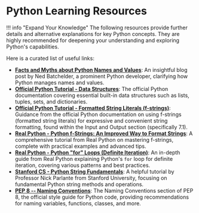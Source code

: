 # Python Learning Resources

!!! info "Expand Your Knowledge"
    The following resources provide further details and alternative explanations for key Python concepts. They are highly recommended for deepening your understanding and exploring Python's capabilities.

Here is a curated list of useful links:

*   **[Facts and Myths about Python Names and Values](https://nedbatchelder.com/text/names.html)**: An insightful blog post by Ned Batchelder, a prominent Python developer, clarifying how Python manages names and values.
*   **[Official Python Tutorial - Data Structures](https://docs.python.org/3/tutorial/datastructures.html)**: The official Python documentation covering essential built-in data structures such as lists, tuples, sets, and dictionaries.
*   **[Official Python Tutorial - Formatted String Literals (f-strings)](https://docs.python.org/3/tutorial/inputoutput.html)**: Guidance from the official Python documentation on using f-strings (formatted string literals) for expressive and convenient string formatting, found within the Input and Output section (specifically 7.1).
*   **[Real Python - Python f-Strings: An Improved Way to Format Strings](https://realpython.com/python-f-strings/)**: A comprehensive tutorial from Real Python on mastering f-strings, complete with practical examples and advanced tips.
*   **[Real Python - Python "for" Loops (Definite Iteration)](https://realpython.com/python-for-loop/)**: An in-depth guide from Real Python explaining Python's `for` loop for definite iteration, covering various patterns and best practices.
*   **[Stanford CS - Python String Fundamentals](https://cs.stanford.edu/people/nick/py/python-string.html)**: A helpful tutorial by Professor Nick Parlante from Stanford University, focusing on fundamental Python string methods and operations.
*   **[PEP 8 -- Naming Conventions](https://peps.python.org/pep-0008/#naming-conventions)**: The Naming Conventions section of PEP 8, the official style guide for Python code, providing recommendations for naming variables, functions, classes, and more.
